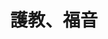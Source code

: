 ---
title: 護教、福音
featured:
  - title: 說明
    children:
      - title: 護教與福音系列的說明
        url: /post/269191748/
  - title: 科學與信仰
    children:
      - title: 發問：基督教難道不是違反科學與邏輯嗎？
        url: /post/269195960/
      - title: 科學與信仰是否衝突？
        url: /post/269198852/
      - title: 發問：創造論是愚民政策？
        url: /post/269196280/
      - title: 用什麼證據證明上帝是存在的？
        url: /post/269197616/
      - title: 發問：如果神真的存在，為什麼不讓我們看到？
        url: /post/269196020/
      - title: 發問：挪亞方舟肉食動物會把其他動物吃光？
        url: /post/269196244/
  - title: 宗教與絕對真理
    children:
      - title: 基督徒都是有所求，才去信耶穌？
        url: /post/269191700/
      - title: 神觀：為什麼信神？信什麼神？
        url: /post/269199604/
      - title: 上帝的啟示：耶穌基督
        url: /post/269194312/
      - title: 快樂幸福的標準，由誰決定？
        url: /post/269194292/
      - title: 人有點宗教信仰就好，不要信太迷？
        url: /post/301963963/
      - title: 發問：:基督徒是否對其他信仰的批判性大於其他宗教?
        url: /post/269193052/
      - title: 別的宗教比基督教更能解釋許多問題？
        url: /post/269194308/
      - title: 發問：為何不能信其他信仰？不能信佛祖？
        url: /post/269196040/
      - title: 發問：根據什麼，基督教就是對的，其他宗教就是錯的？
        url: /post/269198712/
  - title: 罪、審判與救贖
    children:
      - title: 信耶穌者上天堂，不信者下地獄？
        url: /post/269191716/
      - title: 好人只因沒信耶穌就要下地獄，壞人只因信耶穌就能上天堂，不公平？
        url: /post/269191768/
      - title: 不相信人的本性會自動想犯罪？
        url: /post/269200940/
      - title: 同性戀是該死的！正如我也是該死的！
        url: /post/269200552/
      - title: 亞當犯罪，所以全世界人都有原罪，這樣合理嗎？
        url: /post/269197004/
      - title: 即便不義，只要悔改再悔改，基督便會給予救贖，這不公平？
        url: /post/269194800/
      - title: 不矛盾，經得起邏輯檢驗的信仰：以『普世良知』理論來做檢驗示範
        url: /post/269194628/
  - title: 聖經
    children:
      - title: 發問：聖經可信嗎？
        url: /post/269195968/
      - title: 發問：第一本新約聖經是耶穌死後幾十年才寫成，所以不可信？
        url: /post/269196276/
      - title: 聖經有矛盾？
        url: /post/269195156/
      - title: 聖經來源是排除異己、會議制訂，所以不可信？
        url: /post/269195172/
      - title: 聖經無誤與內部邏輯
        url: /post/269198788/
  - title: 其他
    children:
      - title: 產品壞了，我們找廠商維修；人生的事，我們找誰？
        url: /post/269195312/
      - title: 不安的年代，我們何處找平安？
        url: /post/269195144/
      - title: 發問：如何對人說為什麼他需要基督？
        url: /post/269199744/
      - title: 給非基督徒：為什麼基督徒不拿香？
        url: /post/269197424/
      - title: 基督教與佛教的一些簡單比較
        url: /post/269197448/
      - title: 人有七情六慾，有甚麼不好？
        url: /post/269194460/
      - title: 長生不老、永遠不死就是好？
        url: /post/292222104/
      - title: 發問：我怕自己做不到，所以還沒辦法成為基督徒
        url: /post/269196948/
      - title: 發問：為何神要人犯錯？為何要我們受苦？
        url: /post/269196024/
---